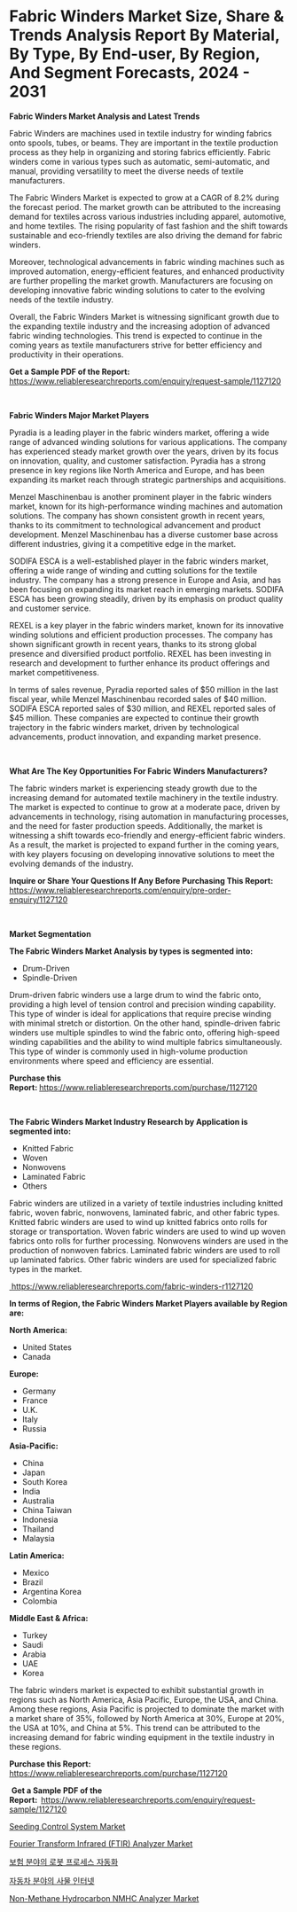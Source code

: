 <p><h1>Fabric Winders Market Size, Share & Trends Analysis Report By Material, By Type, By End-user, By Region, And Segment Forecasts, 2024 - 2031</h1></p><p><strong>Fabric Winders Market Analysis and Latest Trends</strong></p>
<p><p>Fabric Winders are machines used in textile industry for winding fabrics onto spools, tubes, or beams. They are important in the textile production process as they help in organizing and storing fabrics efficiently. Fabric winders come in various types such as automatic, semi-automatic, and manual, providing versatility to meet the diverse needs of textile manufacturers.</p><p>The Fabric Winders Market is expected to grow at a CAGR of 8.2% during the forecast period. The market growth can be attributed to the increasing demand for textiles across various industries including apparel, automotive, and home textiles. The rising popularity of fast fashion and the shift towards sustainable and eco-friendly textiles are also driving the demand for fabric winders.</p><p>Moreover, technological advancements in fabric winding machines such as improved automation, energy-efficient features, and enhanced productivity are further propelling the market growth. Manufacturers are focusing on developing innovative fabric winding solutions to cater to the evolving needs of the textile industry.</p><p>Overall, the Fabric Winders Market is witnessing significant growth due to the expanding textile industry and the increasing adoption of advanced fabric winding technologies. This trend is expected to continue in the coming years as textile manufacturers strive for better efficiency and productivity in their operations.</p></p>
<p><strong>Get a Sample PDF of the Report:&nbsp;</strong> <a href="https://www.reliableresearchreports.com/enquiry/request-sample/1127120">https://www.reliableresearchreports.com/enquiry/request-sample/1127120</a></p>
<p>&nbsp;</p>
<p><strong>Fabric Winders Major Market Players</strong></p>
<p><p>Pyradia is a leading player in the fabric winders market, offering a wide range of advanced winding solutions for various applications. The company has experienced steady market growth over the years, driven by its focus on innovation, quality, and customer satisfaction. Pyradia has a strong presence in key regions like North America and Europe, and has been expanding its market reach through strategic partnerships and acquisitions.</p><p>Menzel Maschinenbau is another prominent player in the fabric winders market, known for its high-performance winding machines and automation solutions. The company has shown consistent growth in recent years, thanks to its commitment to technological advancement and product development. Menzel Maschinenbau has a diverse customer base across different industries, giving it a competitive edge in the market.</p><p>SODIFA ESCA is a well-established player in the fabric winders market, offering a wide range of winding and cutting solutions for the textile industry. The company has a strong presence in Europe and Asia, and has been focusing on expanding its market reach in emerging markets. SODIFA ESCA has been growing steadily, driven by its emphasis on product quality and customer service.</p><p>REXEL is a key player in the fabric winders market, known for its innovative winding solutions and efficient production processes. The company has shown significant growth in recent years, thanks to its strong global presence and diversified product portfolio. REXEL has been investing in research and development to further enhance its product offerings and market competitiveness.</p><p>In terms of sales revenue, Pyradia reported sales of $50 million in the last fiscal year, while Menzel Maschinenbau recorded sales of $40 million. SODIFA ESCA reported sales of $30 million, and REXEL reported sales of $45 million. These companies are expected to continue their growth trajectory in the fabric winders market, driven by technological advancements, product innovation, and expanding market presence.</p></p>
<p>&nbsp;</p>
<p><strong>What Are The Key Opportunities For Fabric Winders Manufacturers?</strong></p>
<p><p>The fabric winders market is experiencing steady growth due to the increasing demand for automated textile machinery in the textile industry. The market is expected to continue to grow at a moderate pace, driven by advancements in technology, rising automation in manufacturing processes, and the need for faster production speeds. Additionally, the market is witnessing a shift towards eco-friendly and energy-efficient fabric winders. As a result, the market is projected to expand further in the coming years, with key players focusing on developing innovative solutions to meet the evolving demands of the industry.</p></p>
<p><strong>Inquire or Share Your Questions If Any Before Purchasing This Report:</strong> <a href="https://www.reliableresearchreports.com/enquiry/pre-order-enquiry/1127120">https://www.reliableresearchreports.com/enquiry/pre-order-enquiry/1127120</a></p>
<p>&nbsp;</p>
<p><strong>Market Segmentation</strong></p>
<p><strong>The Fabric Winders Market Analysis by types is segmented into:</strong></p>
<p><ul><li>Drum-Driven</li><li>Spindle-Driven</li></ul></p>
<p><p>Drum-driven fabric winders use a large drum to wind the fabric onto, providing a high level of tension control and precision winding capability. This type of winder is ideal for applications that require precise winding with minimal stretch or distortion. On the other hand, spindle-driven fabric winders use multiple spindles to wind the fabric onto, offering high-speed winding capabilities and the ability to wind multiple fabrics simultaneously. This type of winder is commonly used in high-volume production environments where speed and efficiency are essential.</p></p>
<p><strong>Purchase this Report:&nbsp;</strong><a href="https://www.reliableresearchreports.com/purchase/1127120">https://www.reliableresearchreports.com/purchase/1127120</a></p>
<p>&nbsp;</p>
<p><strong>The Fabric Winders Market Industry Research by Application is segmented into:</strong></p>
<p><ul><li>Knitted Fabric</li><li>Woven</li><li>Nonwovens</li><li>Laminated Fabric</li><li>Others</li></ul></p>
<p><p>Fabric winders are utilized in a variety of textile industries including knitted fabric, woven fabric, nonwovens, laminated fabric, and other fabric types. Knitted fabric winders are used to wind up knitted fabrics onto rolls for storage or transportation. Woven fabric winders are used to wind up woven fabrics onto rolls for further processing. Nonwovens winders are used in the production of nonwoven fabrics. Laminated fabric winders are used to roll up laminated fabrics. Other fabric winders are used for specialized fabric types in the market.</p></p>
<p><a href="https://www.reliableresearchreports.com/fabric-winders-r1127120">&nbsp;https://www.reliableresearchreports.com/fabric-winders-r1127120</a></p>
<p><strong>In terms of Region, the Fabric Winders Market Players available by Region are:</strong></p>
<p>
    <p> <strong> North America: </strong>
        <ul>
            <li>United States</li>
            <li>Canada</li>
        </ul>
        </p> 
    <p> <strong> Europe: </strong>
        <ul>
            <li>Germany</li>
            <li>France</li>
            <li>U.K.</li>
            <li>Italy</li>
            <li>Russia</li>
        </ul>
        </p> 
    <p> <strong> Asia-Pacific: </strong>
        <ul>
            <li>China</li>
            <li>Japan</li>
            <li>South Korea</li>
            <li>India</li>
            <li>Australia</li>
            <li>China Taiwan</li>
            <li>Indonesia</li>
            <li>Thailand</li>
            <li>Malaysia</li>
        </ul>
        </p> 
    <p> <strong> Latin America: </strong>
        <ul>
            <li>Mexico</li>
            <li>Brazil</li>
            <li>Argentina Korea</li>
            <li>Colombia</li>
        </ul>
        </p> 
    <p> <strong> Middle East & Africa: </strong>
        <ul>
            <li>Turkey</li>
            <li>Saudi</li>
            <li>Arabia</li>
            <li>UAE</li>
            <li>Korea</li>
        </ul>
    </p>
    </p>
<p><p>The fabric winders market is expected to exhibit substantial growth in regions such as North America, Asia Pacific, Europe, the USA, and China. Among these regions, Asia Pacific is projected to dominate the market with a market share of 35%, followed by North America at 30%, Europe at 20%, the USA at 10%, and China at 5%. This trend can be attributed to the increasing demand for fabric winding equipment in the textile industry in these regions.</p></p>
<p><strong>Purchase this Report: </strong><a href="https://www.reliableresearchreports.com/purchase/1127120">https://www.reliableresearchreports.com/purchase/1127120</a></p>
<p>&nbsp;<strong>Get a Sample PDF of the Report:&nbsp;&nbsp;</strong><a href="https://www.reliableresearchreports.com/enquiry/request-sample/1127120">https://www.reliableresearchreports.com/enquiry/request-sample/1127120</a></p>
<p><strong></strong></p>
<p><p><a href="https://github.com/Hazelklievgspy6vdcsmu106w/Market-Research-Report-List-3/blob/main/seeding-control-system-market.md">Seeding Control System Market</a></p><p><a href="https://github.com/ernidarwin455/Market-Research-Report-List-1/blob/main/fourier-transform-infrared-ftir-analyzer-market.md">Fourier Transform Infrared (FTIR) Analyzer Market</a></p><p><a href="https://github.com/msujons1512/Market-Research-Report-List-2/blob/main/824339972901.md">보험 분야의 로봇 프로세스 자동화</a></p><p><a href="https://github.com/amuji413411/Market-Research-Report-List-2/blob/main/761596272902.md">자동차 분야의 사물 인터넷</a></p><p><a href="https://github.com/LiamDavis60/Market-Research-Report-List-2/blob/main/non-methane-hydrocarbon-nmhc-analyzer-market.md">Non-Methane Hydrocarbon NMHC Analyzer Market</a></p></p>